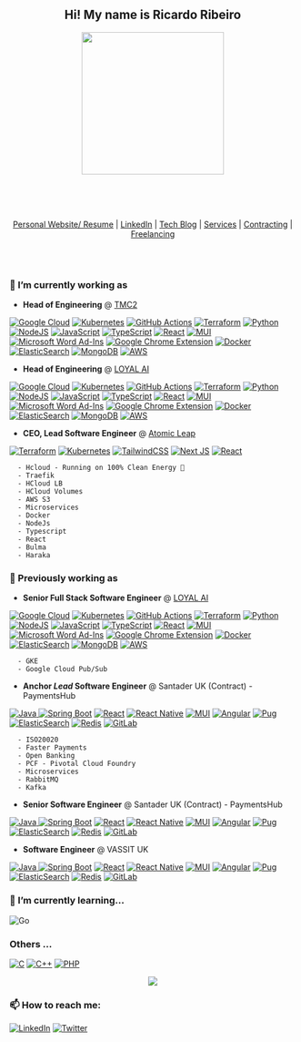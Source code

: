 <h2 align="center">
  Hi! My name is Ricardo Ribeiro
</h2>
<p align="center"><img height="250" src="https://ricardoribeiro.uk/assets/mefull.png"/></p>


</br>
</br>
</br>

<p align="center">
  <a href="https://ricardoribeiro.uk" target="_blank">Personal Website/ Resume</a> |
  <a href="https://www.linkedin.com/in/ricardo-lu%C3%ADs-ribeiro-62b14551/" target="_blank">LinkedIn</a> |
  <a href="https://ricardoribeiro.uk/blog" target="_blank">Tech Blog</a>   |
  <a href="https://atomicleap.com" target="_blank">Services</a>            |
  <a href="https://atomicleap.com" target="_blank">Contracting</a>         |
  <a href="https://atomicleap.com" target="_blank">Freelancing</a>         
</p>

</br>
</br>


### 🔭 I’m currently working as

  -  <b>Head of Engineering</b> @ <a href="https://tmc2.ai" target="_blank">TMC2</a>
  
   <a href="#">![Google Cloud](https://img.shields.io/badge/GoogleCloud-%234285F4.svg?style=for-the-badge&logo=google-cloud&logoColor=white)</a>
   <a href="#">![Kubernetes](https://img.shields.io/badge/kubernetes-%23326ce5.svg?style=for-the-badge&logo=kubernetes&logoColor=white)</a>
   <a href="#">![GitHub Actions](https://img.shields.io/badge/githubactions-%232671E5.svg?style=for-the-badge&logo=githubactions&logoColor=white)</a>
   <a href="#">![Terraform](https://img.shields.io/badge/terraform-%235835CC.svg?style=for-the-badge&logo=terraform&logoColor=white)</a>
   <a href="#">![Python](https://img.shields.io/badge/python-3670A0?style=for-the-badge&logo=python&logoColor=ffdd54)</a>
   <a href="#">![NodeJS](https://img.shields.io/badge/node.js-6DA55F?style=for-the-badge&logo=node.js&logoColor=white)</a>
   <a href="#">![JavaScript](https://img.shields.io/badge/javascript-%23323330.svg?style=for-the-badge&logo=javascript&logoColor=%23F7DF1E)</a>
   <a href="#">![TypeScript](https://img.shields.io/badge/typescript-%23007ACC.svg?style=for-the-badge&logo=typescript&logoColor=white)</a>
   <a href="#">![React](https://img.shields.io/badge/react-%2320232a.svg?style=for-the-badge&logo=react&logoColor=%2361DAFB)</a>
   <a href="#">![MUI](https://img.shields.io/badge/MUI-%230081CB.svg?style=for-the-badge&logo=material-ui&logoColor=white)</a>
   <a href="#">![Microsoft Word Ad-Ins](https://img.shields.io/badge/Microsoft_Word-2B579A?style=for-the-badge&logo=microsoft-word&logoColor=white)</a>
   <a href="#">![Google Chrome Extension](https://img.shields.io/badge/Google%20Chrome-4285F4?style=for-the-badge&logo=GoogleChrome&logoColor=white)</a>
   <a href="#">![Docker](https://img.shields.io/badge/docker-%230db7ed.svg?style=for-the-badge&logo=docker&logoColor=white)</a>
   <a href="#">![ElasticSearch](https://img.shields.io/badge/-ElasticSearch-005571?style=for-the-badge&logo=elasticsearch)</a>
   <a href="#">![MongoDB](https://img.shields.io/badge/MongoDB-%234ea94b.svg?style=for-the-badge&logo=mongodb&logoColor=white)</a>
   <a href="#">![AWS](https://img.shields.io/badge/AWS-%23FF9900.svg?style=for-the-badge&logo=amazon-aws&logoColor=white)</a>
   
  -  <b>Head of Engineering</b> @ <a href="https://loyal.ai" target="_blank">LOYAL AI</a>
  
   <a href="#">![Google Cloud](https://img.shields.io/badge/GoogleCloud-%234285F4.svg?style=for-the-badge&logo=google-cloud&logoColor=white)</a>
   <a href="#">![Kubernetes](https://img.shields.io/badge/kubernetes-%23326ce5.svg?style=for-the-badge&logo=kubernetes&logoColor=white)</a>
   <a href="#">![GitHub Actions](https://img.shields.io/badge/githubactions-%232671E5.svg?style=for-the-badge&logo=githubactions&logoColor=white)</a>
   <a href="#">![Terraform](https://img.shields.io/badge/terraform-%235835CC.svg?style=for-the-badge&logo=terraform&logoColor=white)</a>
   <a href="#">![Python](https://img.shields.io/badge/python-3670A0?style=for-the-badge&logo=python&logoColor=ffdd54)</a>
   <a href="#">![NodeJS](https://img.shields.io/badge/node.js-6DA55F?style=for-the-badge&logo=node.js&logoColor=white)</a>
   <a href="#">![JavaScript](https://img.shields.io/badge/javascript-%23323330.svg?style=for-the-badge&logo=javascript&logoColor=%23F7DF1E)</a>
   <a href="#">![TypeScript](https://img.shields.io/badge/typescript-%23007ACC.svg?style=for-the-badge&logo=typescript&logoColor=white)</a>
   <a href="#">![React](https://img.shields.io/badge/react-%2320232a.svg?style=for-the-badge&logo=react&logoColor=%2361DAFB)</a>
   <a href="#">![MUI](https://img.shields.io/badge/MUI-%230081CB.svg?style=for-the-badge&logo=material-ui&logoColor=white)</a>
   <a href="#">![Microsoft Word Ad-Ins](https://img.shields.io/badge/Microsoft_Word-2B579A?style=for-the-badge&logo=microsoft-word&logoColor=white)</a>
   <a href="#">![Google Chrome Extension](https://img.shields.io/badge/Google%20Chrome-4285F4?style=for-the-badge&logo=GoogleChrome&logoColor=white)</a>
   <a href="#">![Docker](https://img.shields.io/badge/docker-%230db7ed.svg?style=for-the-badge&logo=docker&logoColor=white)</a>
   <a href="#">![ElasticSearch](https://img.shields.io/badge/-ElasticSearch-005571?style=for-the-badge&logo=elasticsearch)</a>
   <a href="#">![MongoDB](https://img.shields.io/badge/MongoDB-%234ea94b.svg?style=for-the-badge&logo=mongodb&logoColor=white)</a>
   <a href="#">![AWS](https://img.shields.io/badge/AWS-%23FF9900.svg?style=for-the-badge&logo=amazon-aws&logoColor=white)</a>
   
   
  -  <b>CEO, Lead Software Engineer</b> @ <a href="https://atomicleap.com" target="_blank">Atomic Leap</a>

   <a href="#">![Terraform](https://img.shields.io/badge/terraform-%235835CC.svg?style=for-the-badge&logo=terraform&logoColor=white)</a>
   <a href="#">![Kubernetes](https://img.shields.io/badge/kubernetes-%23326ce5.svg?style=for-the-badge&logo=kubernetes&logoColor=white)</a>
   <a href="#">![TailwindCSS](https://img.shields.io/badge/tailwindcss-%2338B2AC.svg?style=for-the-badge&logo=tailwind-css&logoColor=white)</a>
   <a href="#">![Next JS](https://img.shields.io/badge/Next-black?style=for-the-badge&logo=next.js&logoColor=white)</a>
   <a href="#">![React](https://img.shields.io/badge/react-%2320232a.svg?style=for-the-badge&logo=react&logoColor=%2361DAFB)</a>
   
      - Hcloud - Running on 100% Clean Energy 🌱
      - Traefik
      - HCloud LB
      - HCloud Volumes
      - AWS S3
      - Microservices
      - Docker
      - NodeJs
      - Typescript
      - React
      - Bulma 
      - Haraka

 ### 🔭 Previously working as
 
 
  -  <b>Senior Full Stack Software Engineer</b> @ <a href="https://loyal.ai" target="_blank">LOYAL AI</a>
  
   <a href="#">![Google Cloud](https://img.shields.io/badge/GoogleCloud-%234285F4.svg?style=for-the-badge&logo=google-cloud&logoColor=white)</a>
   <a href="#">![Kubernetes](https://img.shields.io/badge/kubernetes-%23326ce5.svg?style=for-the-badge&logo=kubernetes&logoColor=white)</a>
   <a href="#">![GitHub Actions](https://img.shields.io/badge/githubactions-%232671E5.svg?style=for-the-badge&logo=githubactions&logoColor=white)</a>
   <a href="#">![Terraform](https://img.shields.io/badge/terraform-%235835CC.svg?style=for-the-badge&logo=terraform&logoColor=white)</a>
   <a href="#">![Python](https://img.shields.io/badge/python-3670A0?style=for-the-badge&logo=python&logoColor=ffdd54)</a>
   <a href="#">![NodeJS](https://img.shields.io/badge/node.js-6DA55F?style=for-the-badge&logo=node.js&logoColor=white)</a>
   <a href="#">![JavaScript](https://img.shields.io/badge/javascript-%23323330.svg?style=for-the-badge&logo=javascript&logoColor=%23F7DF1E)</a>
   <a href="#">![TypeScript](https://img.shields.io/badge/typescript-%23007ACC.svg?style=for-the-badge&logo=typescript&logoColor=white)</a>
   <a href="#">![React](https://img.shields.io/badge/react-%2320232a.svg?style=for-the-badge&logo=react&logoColor=%2361DAFB)</a>
   <a href="#">![MUI](https://img.shields.io/badge/MUI-%230081CB.svg?style=for-the-badge&logo=material-ui&logoColor=white)</a>
   <a href="#">![Microsoft Word Ad-Ins](https://img.shields.io/badge/Microsoft_Word-2B579A?style=for-the-badge&logo=microsoft-word&logoColor=white)</a>
   <a href="#">![Google Chrome Extension](https://img.shields.io/badge/Google%20Chrome-4285F4?style=for-the-badge&logo=GoogleChrome&logoColor=white)</a>
   <a href="#">![Docker](https://img.shields.io/badge/docker-%230db7ed.svg?style=for-the-badge&logo=docker&logoColor=white)</a>
   <a href="#">![ElasticSearch](https://img.shields.io/badge/-ElasticSearch-005571?style=for-the-badge&logo=elasticsearch)</a>
   <a href="#">![MongoDB](https://img.shields.io/badge/MongoDB-%234ea94b.svg?style=for-the-badge&logo=mongodb&logoColor=white)</a>
   <a href="#">![AWS](https://img.shields.io/badge/AWS-%23FF9900.svg?style=for-the-badge&logo=amazon-aws&logoColor=white)</a>
    
      - GKE
      - Google Cloud Pub/Sub

 
  -  <b>Anchor <i>Lead</i> Software Engineer</b> @ Santader UK (Contract) - PaymentsHub
    
   <a href="#">![Java](https://img.shields.io/badge/java-%23ED8B00.svg?style=for-the-badge&logo=java&logoColor=white)
   <a href="#">![Spring Boot](https://img.shields.io/badge/spring-%236DB33F.svg?style=for-the-badge&logo=spring&logoColor=white)</a>
   <a href="#">![React](https://img.shields.io/badge/react-%2320232a.svg?style=for-the-badge&logo=react&logoColor=%2361DAFB)</a>
   <a href="#">![React Native](https://img.shields.io/badge/react_native-%2320232a.svg?style=for-the-badge&logo=react&logoColor=%2361DAFB)</a>
   <a href="#">![MUI](https://img.shields.io/badge/MUI-%230081CB.svg?style=for-the-badge&logo=material-ui&logoColor=white)</a>
   <a href="#">![Angular](https://img.shields.io/badge/angular-%23DD0031.svg?style=for-the-badge&logo=angular&logoColor=white)</a>
   <a href="#">![Pug](https://img.shields.io/badge/Pug-FFF?style=for-the-badge&logo=pug&logoColor=A86454)</a>
   <a href="#">![ElasticSearch](https://img.shields.io/badge/-ElasticSearch-005571?style=for-the-badge&logo=elasticsearch)</a>
   <a href="#">![Redis](https://img.shields.io/badge/redis-%23DD0031.svg?style=for-the-badge&logo=redis&logoColor=white)</a>
   <a href="#">![GitLab](https://img.shields.io/badge/gitlab-%23181717.svg?style=for-the-badge&logo=gitlab&logoColor=white)</a>
   <a href="#"></a>
      
      - ISO20020
      - Faster Payments
      - Open Banking
      - PCF - Pivotal Cloud Foundry
      - Microservices
      - RabbitMQ
      - Kafka
  
  
 -  <b>Senior Software Engineer</b> @ Santader UK (Contract) - PaymentsHub
  
   <a href="#">![Java](https://img.shields.io/badge/java-%23ED8B00.svg?style=for-the-badge&logo=java&logoColor=white)
   <a href="#">![Spring Boot](https://img.shields.io/badge/spring-%236DB33F.svg?style=for-the-badge&logo=spring&logoColor=white)</a>
   <a href="#">![React](https://img.shields.io/badge/react-%2320232a.svg?style=for-the-badge&logo=react&logoColor=%2361DAFB)</a>
   <a href="#">![React Native](https://img.shields.io/badge/react_native-%2320232a.svg?style=for-the-badge&logo=react&logoColor=%2361DAFB)</a>
   <a href="#">![MUI](https://img.shields.io/badge/MUI-%230081CB.svg?style=for-the-badge&logo=material-ui&logoColor=white)</a>
   <a href="#">![Angular](https://img.shields.io/badge/angular-%23DD0031.svg?style=for-the-badge&logo=angular&logoColor=white)</a>
   <a href="#">![Pug](https://img.shields.io/badge/Pug-FFF?style=for-the-badge&logo=pug&logoColor=A86454)</a>
   <a href="#">![ElasticSearch](https://img.shields.io/badge/-ElasticSearch-005571?style=for-the-badge&logo=elasticsearch)</a>
   <a href="#">![Redis](https://img.shields.io/badge/redis-%23DD0031.svg?style=for-the-badge&logo=redis&logoColor=white)</a>
   <a href="#">![GitLab](https://img.shields.io/badge/gitlab-%23181717.svg?style=for-the-badge&logo=gitlab&logoColor=white)</a>
   <a href="#"></a>
      
 -  <b>Software Engineer</b> @ VASSIT UK
  
   <a href="#">![Java](https://img.shields.io/badge/java-%23ED8B00.svg?style=for-the-badge&logo=java&logoColor=white)
   <a href="#">![Spring Boot](https://img.shields.io/badge/spring-%236DB33F.svg?style=for-the-badge&logo=spring&logoColor=white)</a>
   <a href="#">![React](https://img.shields.io/badge/react-%2320232a.svg?style=for-the-badge&logo=react&logoColor=%2361DAFB)</a>
   <a href="#">![React Native](https://img.shields.io/badge/react_native-%2320232a.svg?style=for-the-badge&logo=react&logoColor=%2361DAFB)</a>
   <a href="#">![MUI](https://img.shields.io/badge/MUI-%230081CB.svg?style=for-the-badge&logo=material-ui&logoColor=white)</a>
   <a href="#">![Angular](https://img.shields.io/badge/angular-%23DD0031.svg?style=for-the-badge&logo=angular&logoColor=white)</a>
   <a href="#">![Pug](https://img.shields.io/badge/Pug-FFF?style=for-the-badge&logo=pug&logoColor=A86454)</a>
   <a href="#">![ElasticSearch](https://img.shields.io/badge/-ElasticSearch-005571?style=for-the-badge&logo=elasticsearch)</a>
   <a href="#">![Redis](https://img.shields.io/badge/redis-%23DD0031.svg?style=for-the-badge&logo=redis&logoColor=white)</a>
   <a href="#">![GitLab](https://img.shields.io/badge/gitlab-%23181717.svg?style=for-the-badge&logo=gitlab&logoColor=white)</a>
   <a href="#"></a>
   
### 🌱 I’m currently learning... 
    
<a>![Go](https://img.shields.io/badge/go-%2300ADD8.svg?style=for-the-badge&logo=go&logoColor=white)</a>


### Others ... 
  
<a href="#">![C](https://img.shields.io/badge/c-%2300599C.svg?style=for-the-badge&logo=c&logoColor=white)</a>
<a href="#">![C++](https://img.shields.io/badge/c++-%2300599C.svg?style=for-the-badge&logo=c%2B%2B&logoColor=white)</a>
<a href="#">![PHP](https://img.shields.io/badge/php-%23777BB4.svg?style=for-the-badge&logo=php&logoColor=white)</a>
  
<p align="center"> 
   <img src="https://github-readme-streak-stats.herokuapp.com?user=ricardo-ribeiro&theme=dark&hide_border=true&date_format=j%20M%5B%20Y%5D">
</p>
  
### 📫 How to reach me:
  
  <a href="https://www.linkedin.com/in/ricardo-lu%C3%ADs-ribeiro-62b14551/">![LinkedIn](https://img.shields.io/badge/linkedin-%230077B5.svg?style=for-the-badge&logo=linkedin&logoColor=white)</a>
  <a href="https://twitter.com/InDevRicardo">![Twitter](https://img.shields.io/badge/@indedevricardo-%231DA1F2.svg?style=for-the-badge&logo=Twitter&logoColor=white)</a>
  
<!--
**ricardo-ribeiro/ricardo-ribeiro** is a ✨ _special_ ✨ repository because its `README.md` (this file) appears on your GitHub profile.

Here are some ideas to get you started:

- 🔭 I’m currently working on ...
- 🌱 I’m currently learning ...
- 👯 I’m looking to collaborate on ...
- 🤔 I’m looking for help with ...
- 💬 Ask me about ...
- 📫 How to reach me: ...
- 😄 Pronouns: ...
- ⚡ Fun fact: ...
-->
